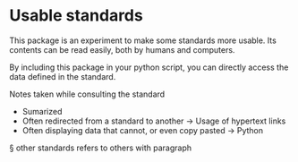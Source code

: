 # Usable standards

This package is an experiment to make some standards more usable. Its contents can be read easily, both by humans and computers.

By including this package in your python script, you can directly access the data defined in the standard.

Notes taken while consulting the standard

- Sumarized
- Often redirected from a standard to another -> Usage of hypertext links
- Often displaying data that cannot, or even copy pasted -> Python

§ other standards refers to others with paragraph